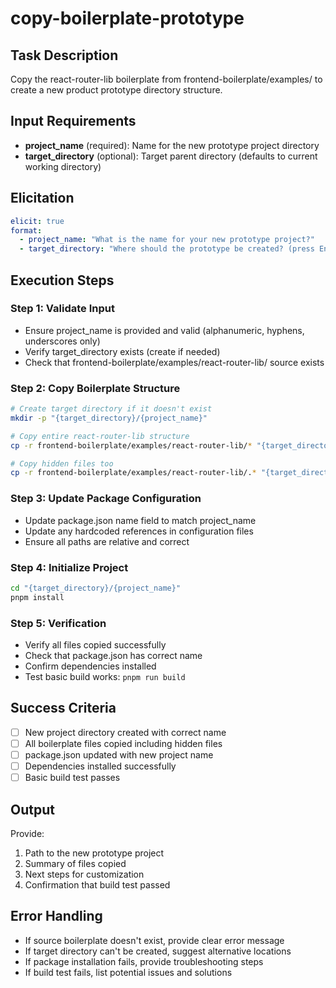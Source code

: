 # copy-boilerplate-prototype

## Task Description
Copy the react-router-lib boilerplate from frontend-boilerplate/examples/ to create a new product prototype directory structure.

## Input Requirements
- **project_name** (required): Name for the new prototype project directory
- **target_directory** (optional): Target parent directory (defaults to current working directory)

## Elicitation
```yaml
elicit: true
format:
  - project_name: "What is the name for your new prototype project?"
  - target_directory: "Where should the prototype be created? (press Enter for current directory)"
```

## Execution Steps

### Step 1: Validate Input
- Ensure project_name is provided and valid (alphanumeric, hyphens, underscores only)
- Verify target_directory exists (create if needed)
- Check that frontend-boilerplate/examples/react-router-lib/ source exists

### Step 2: Copy Boilerplate Structure
```bash
# Create target directory if it doesn't exist
mkdir -p "{target_directory}/{project_name}"

# Copy entire react-router-lib structure
cp -r frontend-boilerplate/examples/react-router-lib/* "{target_directory}/{project_name}/"

# Copy hidden files too
cp -r frontend-boilerplate/examples/react-router-lib/.* "{target_directory}/{project_name}/" 2>/dev/null || true
```

### Step 3: Update Package Configuration
- Update package.json name field to match project_name
- Update any hardcoded references in configuration files
- Ensure all paths are relative and correct

### Step 4: Initialize Project
```bash
cd "{target_directory}/{project_name}"
pnpm install
```

### Step 5: Verification
- Verify all files copied successfully
- Check that package.json has correct name
- Confirm dependencies installed
- Test basic build works: `pnpm run build`

## Success Criteria
- [ ] New project directory created with correct name
- [ ] All boilerplate files copied including hidden files
- [ ] package.json updated with new project name
- [ ] Dependencies installed successfully
- [ ] Basic build test passes

## Output
Provide:
1. Path to the new prototype project
2. Summary of files copied
3. Next steps for customization
4. Confirmation that build test passed

## Error Handling
- If source boilerplate doesn't exist, provide clear error message
- If target directory can't be created, suggest alternative locations
- If package installation fails, provide troubleshooting steps
- If build test fails, list potential issues and solutions